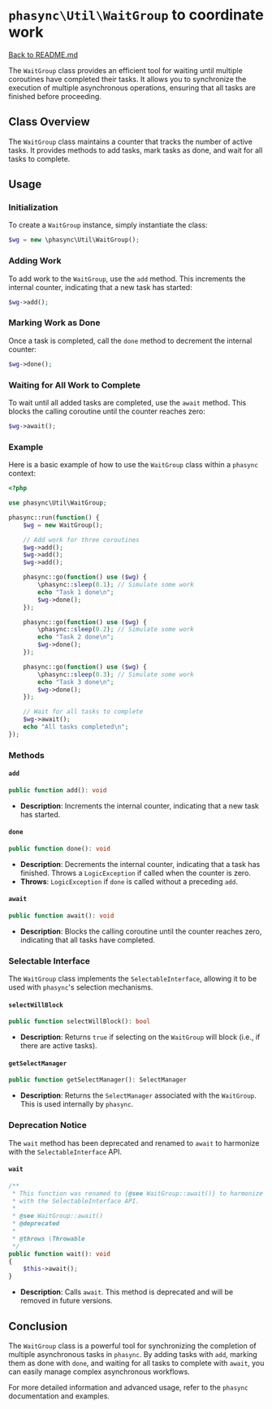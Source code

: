 # `phasync\Util\WaitGroup` to coordinate work

[Back to README.md](../README.md)

The `WaitGroup` class provides an efficient tool for waiting until multiple coroutines have completed their tasks. It allows you to synchronize the execution of multiple asynchronous operations, ensuring that all tasks are finished before proceeding.

## Class Overview

The `WaitGroup` class maintains a counter that tracks the number of active tasks. It provides methods to add tasks, mark tasks as done, and wait for all tasks to complete.

## Usage

### Initialization

To create a `WaitGroup` instance, simply instantiate the class:

```php
$wg = new \phasync\Util\WaitGroup();
```

### Adding Work

To add work to the `WaitGroup`, use the `add` method. This increments the internal counter, indicating that a new task has started:

```php
$wg->add();
```

### Marking Work as Done

Once a task is completed, call the `done` method to decrement the internal counter:

```php
$wg->done();
```

### Waiting for All Work to Complete

To wait until all added tasks are completed, use the `await` method. This blocks the calling coroutine until the counter reaches zero:

```php
$wg->await();
```

### Example

Here is a basic example of how to use the `WaitGroup` class within a `phasync` context:

```php
<?php

use phasync\Util\WaitGroup;

phasync::run(function() {
    $wg = new WaitGroup();

    // Add work for three coroutines
    $wg->add();
    $wg->add();
    $wg->add();

    phasync::go(function() use ($wg) {
        \phasync::sleep(0.1); // Simulate some work
        echo "Task 1 done\n";
        $wg->done();
    });

    phasync::go(function() use ($wg) {
        \phasync::sleep(0.2); // Simulate some work
        echo "Task 2 done\n";
        $wg->done();
    });

    phasync::go(function() use ($wg) {
        \phasync::sleep(0.3); // Simulate some work
        echo "Task 3 done\n";
        $wg->done();
    });

    // Wait for all tasks to complete
    $wg->await();
    echo "All tasks completed\n";
});
```

### Methods

#### `add`

```php
public function add(): void
```

- **Description**: Increments the internal counter, indicating that a new task has started.

#### `done`

```php
public function done(): void
```

- **Description**: Decrements the internal counter, indicating that a task has finished. Throws a `LogicException` if called when the counter is zero.
- **Throws**: `LogicException` if `done` is called without a preceding `add`.

#### `await`

```php
public function await(): void
```

- **Description**: Blocks the calling coroutine until the counter reaches zero, indicating that all tasks have completed.

### Selectable Interface

The `WaitGroup` class implements the `SelectableInterface`, allowing it to be used with `phasync`'s selection mechanisms.

#### `selectWillBlock`

```php
public function selectWillBlock(): bool
```

- **Description**: Returns `true` if selecting on the `WaitGroup` will block (i.e., if there are active tasks).

#### `getSelectManager`

```php
public function getSelectManager(): SelectManager
```

- **Description**: Returns the `SelectManager` associated with the `WaitGroup`. This is used internally by `phasync`.

### Deprecation Notice

The `wait` method has been deprecated and renamed to `await` to harmonize with the `SelectableInterface` API.

#### `wait`

```php
/**
 * This function was renamed to {@see WaitGroup::await()} to harmonize
 * with the SelectableInterface API.
 *
 * @see WaitGroup::await()
 * @deprecated
 * 
 * @throws \Throwable
 */
public function wait(): void
{
    $this->await();
}
```

- **Description**: Calls `await`. This method is deprecated and will be removed in future versions.

## Conclusion

The `WaitGroup` class is a powerful tool for synchronizing the completion of multiple asynchronous tasks in `phasync`. By adding tasks with `add`, marking them as done with `done`, and waiting for all tasks to complete with `await`, you can easily manage complex asynchronous workflows.

For more detailed information and advanced usage, refer to the `phasync` documentation and examples.
